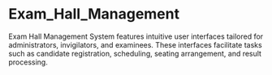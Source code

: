# Exam_Hall_Management
Exam Hall Management System features intuitive user interfaces tailored for administrators, invigilators, and examinees. These interfaces facilitate tasks such as candidate registration, scheduling, seating arrangement, and result processing.
